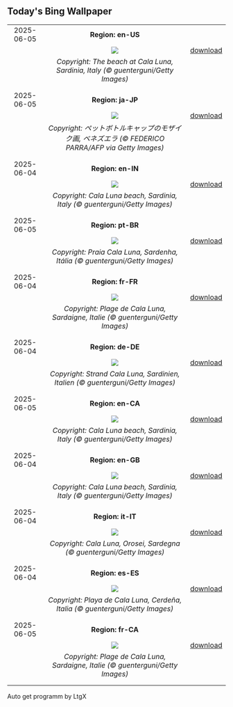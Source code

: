 ## Today's Bing Wallpaper
|      |      |      |
| :----: | :----: | :----: |
|2025-06-05|**Region: en-US**||
||![](https://www.bing.com/th?id=OHR.CalaLuna_EN-US8760708047_UHD.jpg&pid=hp&w=1152&h=648&rs=1&c=4)| [download](https://www.bing.com/th?id=OHR.CalaLuna_EN-US8760708047_UHD.jpg)|
||*Copyright: The beach at Cala Luna, Sardinia, Italy (© guenterguni/Getty Images)*
||
|||
|2025-06-05|**Region: ja-JP**||
||![](https://www.bing.com/th?id=OHR.OlivaresMural_JA-JP5583290879_UHD.jpg&pid=hp&w=1152&h=648&rs=1&c=4)| [download](https://www.bing.com/th?id=OHR.OlivaresMural_JA-JP5583290879_UHD.jpg)|
||*Copyright: ペットボトルキャップのモザイク画, ベネズエラ (© FEDERICO PARRA/AFP via Getty Images)*
||
|||
|2025-06-04|**Region: en-IN**||
||![](https://www.bing.com/th?id=OHR.CalaLuna_EN-IN7826704026_UHD.jpg&pid=hp&w=1152&h=648&rs=1&c=4)| [download](https://www.bing.com/th?id=OHR.CalaLuna_EN-IN7826704026_UHD.jpg)|
||*Copyright: Cala Luna beach, Sardinia, Italy (© guenterguni/Getty Images)*
||
|||
|2025-06-05|**Region: pt-BR**||
||![](https://www.bing.com/th?id=OHR.CalaLuna_PT-BR9479768286_UHD.jpg&pid=hp&w=1152&h=648&rs=1&c=4)| [download](https://www.bing.com/th?id=OHR.CalaLuna_PT-BR9479768286_UHD.jpg)|
||*Copyright: Praia Cala Luna, Sardenha, Itália (© guenterguni/Getty Images)*
||
|||
|2025-06-04|**Region: fr-FR**||
||![](https://www.bing.com/th?id=OHR.CalaLuna_FR-FR6223009660_UHD.jpg&pid=hp&w=1152&h=648&rs=1&c=4)| [download](https://www.bing.com/th?id=OHR.CalaLuna_FR-FR6223009660_UHD.jpg)|
||*Copyright: Plage de Cala Luna, Sardaigne, Italie (© guenterguni/Getty Images)*
||
|||
|2025-06-04|**Region: de-DE**||
||![](https://www.bing.com/th?id=OHR.CalaLuna_DE-DE8318114983_UHD.jpg&pid=hp&w=1152&h=648&rs=1&c=4)| [download](https://www.bing.com/th?id=OHR.CalaLuna_DE-DE8318114983_UHD.jpg)|
||*Copyright: Strand Cala Luna, Sardinien, Italien (© guenterguni/Getty Images)*
||
|||
|2025-06-05|**Region: en-CA**||
||![](https://www.bing.com/th?id=OHR.CalaLuna_EN-CA8214909306_UHD.jpg&pid=hp&w=1152&h=648&rs=1&c=4)| [download](https://www.bing.com/th?id=OHR.CalaLuna_EN-CA8214909306_UHD.jpg)|
||*Copyright: Cala Luna beach, Sardinia, Italy (© guenterguni/Getty Images)*
||
|||
|2025-06-04|**Region: en-GB**||
||![](https://www.bing.com/th?id=OHR.CalaLuna_EN-GB1693826190_UHD.jpg&pid=hp&w=1152&h=648&rs=1&c=4)| [download](https://www.bing.com/th?id=OHR.CalaLuna_EN-GB1693826190_UHD.jpg)|
||*Copyright: Cala Luna beach, Sardinia, Italy (© guenterguni/Getty Images)*
||
|||
|2025-06-04|**Region: it-IT**||
||![](https://www.bing.com/th?id=OHR.CalaLuna_IT-IT6388289498_UHD.jpg&pid=hp&w=1152&h=648&rs=1&c=4)| [download](https://www.bing.com/th?id=OHR.CalaLuna_IT-IT6388289498_UHD.jpg)|
||*Copyright: Cala Luna, Orosei, Sardegna (© guenterguni/Getty Images)*
||
|||
|2025-06-04|**Region: es-ES**||
||![](https://www.bing.com/th?id=OHR.CalaLuna_ES-ES6894495288_UHD.jpg&pid=hp&w=1152&h=648&rs=1&c=4)| [download](https://www.bing.com/th?id=OHR.CalaLuna_ES-ES6894495288_UHD.jpg)|
||*Copyright: Playa de Cala Luna, Cerdeña, Italia (© guenterguni/Getty Images)*
||
|||
|2025-06-05|**Region: fr-CA**||
||![](https://www.bing.com/th?id=OHR.CalaLuna_FR-CA5728835593_UHD.jpg&pid=hp&w=1152&h=648&rs=1&c=4)| [download](https://www.bing.com/th?id=OHR.CalaLuna_FR-CA5728835593_UHD.jpg)|
||*Copyright: Plage de Cala Luna, Sardaigne, Italie (© guenterguni/Getty Images)*
||
|||

Auto get programm by LtgX
